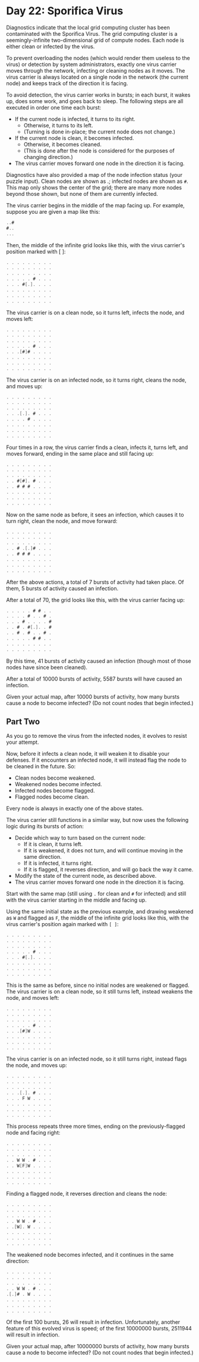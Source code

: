 # Day 22: Sporifica Virus

Diagnostics indicate that the local grid computing cluster has been
contaminated with the Sporifica Virus. The grid computing cluster
is a seemingly-infinite two-dimensional grid of compute nodes.
Each node is either clean or infected by the virus.

To prevent overloading the nodes (which would render them useless to the virus)
or detection by system administrators, exactly one virus carrier moves through
the network, infecting or cleaning nodes as it moves.
The virus carrier is always located on a single node in the network
(the current node) and keeps track of the direction it is facing.

To avoid detection, the virus carrier works in bursts; in each burst,
it wakes up, does some work, and goes back to sleep.
The following steps are all executed in order one time each burst:

- If the current node is infected, it turns to its right.
  - Otherwise, it turns to its left.
  - (Turning is done in-place; the current node does not change.)
- If the current node is clean, it becomes infected.
  - Otherwise, it becomes cleaned.
  - (This is done after the node is considered for the purposes of changing direction.)
- The virus carrier moves forward one node in the direction it is facing.

Diagnostics have also provided a map of the node infection status (your puzzle input).
Clean nodes are shown as .; infected nodes are shown as `#`.
This map only shows the center of the grid; there are many more nodes beyond those shown,
but none of them are currently infected.

The virus carrier begins in the middle of the map facing up.
For example, suppose you are given a map like this:

```scala
..#
#..
...
```

Then, the middle of the infinite grid looks like this,
with the virus carrier's position marked with [ ]:

```scala
. . . . . . . . .
. . . . . . . . .
. . . . . . . . .
. . . . . # . . .
. . . #[.]. . . .
. . . . . . . . .
. . . . . . . . .
. . . . . . . . .
```

The virus carrier is on a clean node, so it turns left, infects the node, and moves left:

```scala
. . . . . . . . .
. . . . . . . . .
. . . . . . . . .
. . . . . # . . .
. . .[#]# . . . .
. . . . . . . . .
. . . . . . . . .
. . . . . . . . .
```

The virus carrier is on an infected node, so it turns right, cleans the node, and moves up:

```scala
. . . . . . . . .
. . . . . . . . .
. . . . . . . . .
. . .[.]. # . . .
. . . . # . . . .
. . . . . . . . .
. . . . . . . . .
. . . . . . . . .
```

Four times in a row, the virus carrier finds a clean, infects it, turns left,
and moves forward, ending in the same place and still facing up:

```scala
. . . . . . . . .
. . . . . . . . .
. . . . . . . . .
. . #[#]. # . . .
. . # # # . . . .
. . . . . . . . .
. . . . . . . . .
. . . . . . . . .
```

Now on the same node as before, it sees an infection,
which causes it to turn right, clean the node, and move forward:

```scala
. . . . . . . . .
. . . . . . . . .
. . . . . . . . .
. . # .[.]# . . .
. . # # # . . . .
. . . . . . . . .
. . . . . . . . .
. . . . . . . . .
```

After the above actions, a total of 7 bursts of activity had taken place.
Of them, 5 bursts of activity caused an infection.

After a total of 70, the grid looks like this, with the virus carrier facing up:

```scala
. . . . . # # . .
. . . . # . . # .
. . . # . . . . #
. . # . #[.]. . #
. . # . # . . # .
. . . . . # # . .
. . . . . . . . .
. . . . . . . . .
```

By this time, 41 bursts of activity caused an infection
(though most of those nodes have since been cleaned).

After a total of 10000 bursts of activity, 5587 bursts will have caused an infection.

Given your actual map, after 10000 bursts of activity,
how many bursts cause a node to become infected? (Do not count nodes that begin infected.)

## Part Two

As you go to remove the virus from the infected nodes,
it evolves to resist your attempt.

Now, before it infects a clean node,
it will weaken it to disable your defenses.
If it encounters an infected node,
it will instead flag the node to be cleaned in the future. So:

- Clean nodes become weakened.
- Weakened nodes become infected.
- Infected nodes become flagged.
- Flagged nodes become clean.

Every node is always in exactly one of the above states.

The virus carrier still functions in a similar way,
but now uses the following logic during its bursts of action:

- Decide which way to turn based on the current node:
  - If it is clean, it turns left.
  - If it is weakened, it does not turn, and will continue moving in the same direction.
  - If it is infected, it turns right.
  - If it is flagged, it reverses direction, and will go back the way it came.
- Modify the state of the current node, as described above.
- The virus carrier moves forward one node in the direction it is facing.

Start with the same map (still using `.` for clean and `#` for infected)
and still with the virus carrier starting in the middle and facing up.

Using the same initial state as the previous example,
and drawing weakened as `W` and flagged as `F`,
the middle of the infinite grid looks like this,
with the virus carrier's position again marked with `[ ]`:

```scala
. . . . . . . . .
. . . . . . . . .
. . . . . . . . .
. . . . . # . . .
. . . #[.]. . . .
. . . . . . . . .
. . . . . . . . .
. . . . . . . . .
```

This is the same as before, since no initial nodes are weakened or flagged.
The virus carrier is on a clean node, so it still turns left,
instead weakens the node, and moves left:

```scala
. . . . . . . . .
. . . . . . . . .
. . . . . . . . .
. . . . . # . . .
. . .[#]W . . . .
. . . . . . . . .
. . . . . . . . .
. . . . . . . . .
```

The virus carrier is on an infected node, so it still turns right,
instead flags the node, and moves up:

```scala
. . . . . . . . .
. . . . . . . . .
. . . . . . . . .
. . .[.]. # . . .
. . . F W . . . .
. . . . . . . . .
. . . . . . . . .
. . . . . . . . .
```

This process repeats three more times,
ending on the previously-flagged node and facing right:

```scala
. . . . . . . . .
. . . . . . . . .
. . . . . . . . .
. . W W . # . . .
. . W[F]W . . . .
. . . . . . . . .
. . . . . . . . .
. . . . . . . . .
```

Finding a flagged node, it reverses direction and cleans the node:

```scala
. . . . . . . . .
. . . . . . . . .
. . . . . . . . .
. . W W . # . . .
. .[W]. W . . . .
. . . . . . . . .
. . . . . . . . .
. . . . . . . . .
```

The weakened node becomes infected, and it continues in the same direction:

```scala
. . . . . . . . .
. . . . . . . . .
. . . . . . . . .
. . W W . # . . .
.[.]# . W . . . .
. . . . . . . . .
. . . . . . . . .
. . . . . . . . .
```

Of the first 100 bursts, 26 will result in infection.
Unfortunately, another feature of this evolved virus is speed;
of the first 10000000 bursts, 2511944 will result in infection.

Given your actual map, after 10000000 bursts of activity,
how many bursts cause a node to become infected?
(Do not count nodes that begin infected.)
